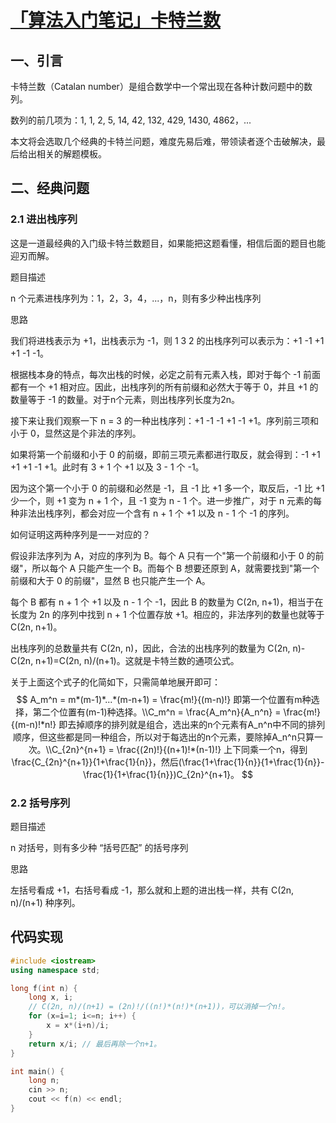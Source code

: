 # [「算法入门笔记」卡特兰数](https://leetcode-cn.com/circle/article/lWYCzv/)

## 一、引言

卡特兰数（Catalan number）是组合数学中一个常出现在各种计数问题中的数列。

数列的前几项为：1, 1, 2, 5, 14, 42, 132, 429, 1430, 4862，...

本文将会选取几个经典的卡特兰问题，难度先易后难，带领读者逐个击破解决，最后给出相关的解题模板。

## 二、经典问题

### 2.1 进出栈序列

这是一道最经典的入门级卡特兰数题目，如果能把这题看懂，相信后面的题目也能迎刃而解。

题目描述

n 个元素进栈序列为：1，2，3，4，...，n，则有多少种出栈序列

思路

我们将进栈表示为 +1，出栈表示为 -1，则 1 3 2 的出栈序列可以表示为：+1 -1 +1 +1 -1 -1。

根据栈本身的特点，每次出栈的时候，必定之前有元素入栈，即对于每个 -1 前面都有一个 +1 相对应。因此，出栈序列的所有前缀和必然大于等于 0，并且 +1 的数量等于 -1 的数量。对于n个元素，则出栈序列长度为2n。

接下来让我们观察一下 n = 3 的一种出栈序列：+1 -1 -1 +1 -1 +1。序列前三项和小于 0，显然这是个非法的序列。

如果将第一个前缀和小于 0 的前缀，即前三项元素都进行取反，就会得到：-1 +1 +1 +1 -1 +1。此时有 3 + 1 个 +1 以及 3 - 1 个 -1。

因为这个第一个小于 0 的前缀和必然是 -1，且 -1 比 +1 多一个，取反后，-1 比 +1 少一个，则 +1 变为 n + 1 个，且 -1 变为 n - 1 个。进一步推广，对于 n 元素的每种非法出栈序列，都会对应一个含有 n + 1 个 +1 以及 n - 1 个 -1 的序列。

如何证明这两种序列是一一对应的？

假设非法序列为 A，对应的序列为 B。每个 A 只有一个"第一个前缀和小于 0 的前缀"，所以每个 A 只能产生一个 B。而每个 B 想要还原到 A，就需要找到"第一个前缀和大于 0 的前缀"，显然 B 也只能产生一个 A。

每个 B 都有 n + 1 个 +1 以及 n - 1 个 -1，因此 B 的数量为  C(2n, n+1)，相当于在长度为 2n 的序列中找到 n + 1 个位置存放 +1。相应的，非法序列的数量也就等于 C(2n, n+1)。

出栈序列的总数量共有 C(2n, n)，因此，合法的出栈序列的数量为  C(2n, n)-C(2n, n+1)=C(2n, n)/(n+1)。这就是卡特兰数的通项公式。

关于上面这个式子的化简如下，只需简单地展开即可：
$$
A_m^n = m*(m-1)*...*(m-n+1) = \frac{m!}{(m-n)!} 即第一个位置有m种选择，第二个位置有(m-1)种选择。\\C_m^n = \frac{A_m^n}{A_n^n} = \frac{m!}{(m-n)!*n!} 即去掉顺序的排列就是组合，选出来的n个元素有A_n^n中不同的排列顺序，但这些都是同一种组合，所以对于每选出的n个元素，要除掉A_n^n只算一次。\\C_{2n}^{n+1} = \frac{(2n)!}{(n+1)!*(n-1)!} 上下同乘一个n，得到\frac{C_{2n}^{n+1}}{1+\frac{1}{n}}，然后(\frac{1+\frac{1}{n}}{1+\frac{1}{n}}-\frac{1}{1+\frac{1}{n}})C_{2n}^{n+1}。
$$

### 2.2 括号序列

题目描述

n 对括号，则有多少种 “括号匹配” 的括号序列

思路

左括号看成 +1，右括号看成 -1，那么就和上题的进出栈一样，共有 C(2n, n)/(n+1) 种序列。



## 代码实现

```cpp
#include <iostream>
using namespace std;

long f(int n) {
	long x, i;
    // C(2n, n)/(n+1) = (2n)!/((n!)*(n!)*(n+1))，可以消掉一个n!。
	for (x=i=1; i<=n; i++) {
		x = x*(i+n)/i;
	}
	return x/i; // 最后再除一个n+1。
}

int main() {
	long n;
	cin >> n;
	cout << f(n) << endl;
}
```
